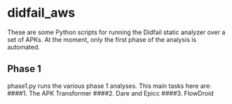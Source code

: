 # didfail_aws
These are some Python scripts for running the Didfail static analyzer over a set of APKs. At the moment, only the first phase of the analysis is automated.

## Phase 1
phase1.py runs the various phase 1 analyses.  This main tasks here are:
####1. The APK Transformer
####2. Dare and Epicc
####3. FlowDroid


